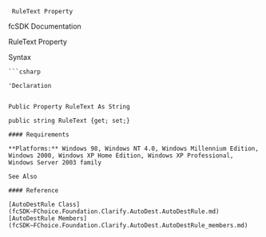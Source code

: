 ﻿     RuleText Property                                                   

fcSDK Documentation

RuleText Property

Syntax

```vbnet
```csharp

'Declaration
 

Public Property RuleText As String

public string RuleText {get; set;}

#### Requirements

**Platforms:** Windows 98, Windows NT 4.0, Windows Millennium Edition, Windows 2000, Windows XP Home Edition, Windows XP Professional, Windows Server 2003 family

See Also

#### Reference

[AutoDestRule Class](fcSDK~FChoice.Foundation.Clarify.AutoDest.AutoDestRule.md)  
[AutoDestRule Members](fcSDK~FChoice.Foundation.Clarify.AutoDest.AutoDestRule_members.md)